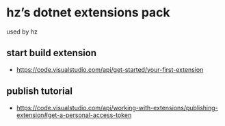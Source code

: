 # hz’s dotnet extensions pack

used by hz

## start build extension

* https://code.visualstudio.com/api/get-started/your-first-extension

## publish tutorial

* https://code.visualstudio.com/api/working-with-extensions/publishing-extension#get-a-personal-access-token